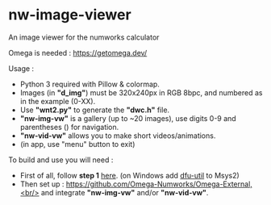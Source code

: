 # nw-image-viewer

An image viewer for the numworks calculator

Omega is needed : https://getomega.dev/

Usage : 
- Python 3 required with Pillow & colormap.
- Images (in **"d_img"**) must be 320x240px in RGB 8bpc, and numbered as in the example (0-XX).
- Use **"wnt2.py"** to generate the **"dwc.h"** file.
- **"nw-img-vw"** is a gallery (up to ~20 images), use digits 0-9 and parentheses () for navigation.
- **"nw-vid-vw"** allows you to make short videos/animations.
- (in app, use "menu" button to exit)

To build and use you will need : 
- First of all, follow **step 1** [here](https://www.numworks.com/resources/engineering/software/build/). (on Windows add [dfu-util](http://dfu-util.sourceforge.net/) to Msys2)
- Then set up : https://github.com/Omega-Numworks/Omega-External,<br/>
and integrate **"nw-img-vw"** and/or **"nw-vid-vw"**.

